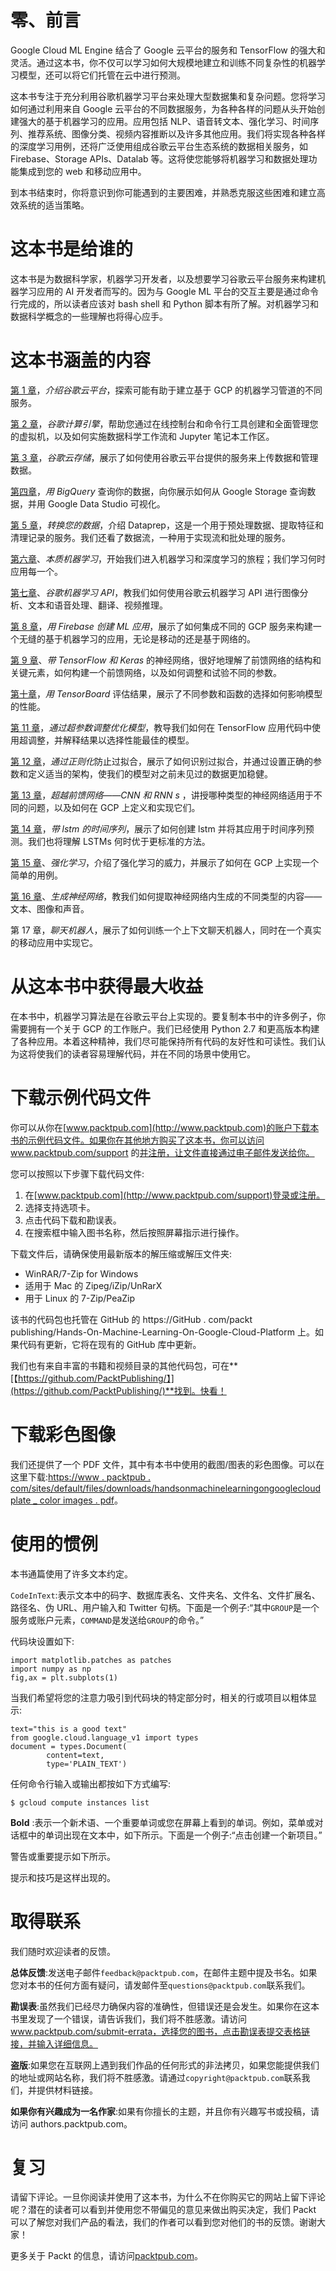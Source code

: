 

# 零、前言

Google Cloud ML Engine 结合了 Google 云平台的服务和 TensorFlow 的强大和灵活。通过这本书，你不仅可以学习如何大规模地建立和训练不同复杂性的机器学习模型，还可以将它们托管在云中进行预测。

这本书专注于充分利用谷歌机器学习平台来处理大型数据集和复杂问题。您将学习如何通过利用来自 Google 云平台的不同数据服务，为各种各样的问题从头开始创建强大的基于机器学习的应用。应用包括 NLP、语音转文本、强化学习、时间序列、推荐系统、图像分类、视频内容推断以及许多其他应用。我们将实现各种各样的深度学习用例，还将广泛使用组成谷歌云平台生态系统的数据相关服务，如 Firebase、Storage APIs、Datalab 等。这将使您能够将机器学习和数据处理功能集成到您的 web 和移动应用中。

到本书结束时，你将意识到你可能遇到的主要困难，并熟悉克服这些困难和建立高效系统的适当策略。



# 这本书是给谁的

这本书是为数据科学家，机器学习开发者，以及想要学习谷歌云平台服务来构建机器学习应用的 AI 开发者而写的。因为与 Google ML 平台的交互主要是通过命令行完成的，所以读者应该对 bash shell 和 Python 脚本有所了解。对机器学习和数据科学概念的一些理解也将得心应手。



# 这本书涵盖的内容

[第 1 章](080810c6-9b0e-4d19-9b96-b7ad434703ab.xhtml)，*介绍谷歌云平台*，探索可能有助于建立基于 GCP 的机器学习管道的不同服务。

[第 2 章](e8aad7d2-2778-4aab-a227-aa0b1bcd1023.xhtml)，*谷歌计算引擎*，帮助您通过在线控制台和命令行工具创建和全面管理您的虚拟机，以及如何实施数据科学工作流和 Jupyter 笔记本工作区。

[第 3 章](3cd07896-6c7d-445f-b2b8-5ac4806b0ea4.xhtml)，*谷歌云存储*，展示了如何使用谷歌云平台提供的服务来上传数据和管理数据。

[第四章](862553c5-4bb7-4a5c-b7bd-03f0eb8d413e.xhtml)，*用 BigQuery* 查询你的数据，向你展示如何从 Google Storage 查询数据，并用 Google Data Studio 可视化。

[第 5 章](0ac1eacf-3e00-4944-b261-0f403e63f0d5.xhtml)，*转换您的数据*，介绍 Dataprep，这是一个用于预处理数据、提取特征和清理记录的服务。我们还看了数据流，一种用于实现流和批处理的服务。

[第六章](d5573a5a-a586-44de-b1d0-1bdc51062506.xhtml)、*本质机器学习*，开始我们进入机器学习和深度学习的旅程；我们学习何时应用每一个。

[第七章](9ce37beb-fec7-4f6f-b058-522fca4ede3b.xhtml)、*谷歌机器学习 API*，教我们如何使用谷歌云机器学习 API 进行图像分析、文本和语音处理、翻译、视频推理。

[第 8 章](7212765a-947e-4bff-b856-9cc49fa1885f.xhtml)，*用 Firebase 创建 ML 应用*，展示了如何集成不同的 GCP 服务来构建一个无缝的基于机器学习的应用，无论是移动的还是基于网络的。

[第 9 章](a1088ef1-19b7-49ce-9b02-0a0516f76010.xhtml)、*带 TensorFlow 和 Keras* 的神经网络，很好地理解了前馈网络的结构和关键元素，如何构建一个前馈网络，以及如何调整和试验不同的参数。

[第十章](2d78b3db-9175-4c57-ba39-f27a23536223.xhtml)，*用 TensorBoard* 评估结果，展示了不同参数和函数的选择如何影响模型的性能。

[第 11 章](887ab76c-4889-4939-9ed4-500ff7b13933.xhtml)，*通过超参数调整优化模型*，教导我们如何在 TensorFlow 应用代码中使用超调整，并解释结果以选择性能最佳的模型。

[第 12 章](4f8fdc63-060d-4eb6-b152-7f0502ac83a3.xhtml)，*通过正则化*防止过拟合，展示了如何识别过拟合，并通过设置正确的参数和定义适当的架构，使我们的模型对之前未见过的数据更加稳健。

[第 13 章](0fa9cfb2-9e84-4f95-b287-c28f1805cc97.xhtml)，*超越前馈网络——CNN 和 RNN* *s* ，讲授哪种类型的神经网络适用于不同的问题，以及如何在 GCP 上定义和实现它们。

[第 14 章](c8d5ef2e-b7e5-4de0-a153-c1d0881da8dc.xhtml)，*带 lstm 的时间序列*，展示了如何创建 lstm 并将其应用于时间序列预测。我们也将理解 LSTMs 何时优于更标准的方法。

[第 15 章](901df481-63c8-41d3-923b-63211aa88dc6.xhtml)、*强化学习*，介绍了强化学习的威力，并展示了如何在 GCP 上实现一个简单的用例。

[第 16 章](7933fee3-55bc-4028-932b-da466551ec32.xhtml)、*生成神经网络*，教我们如何提取神经网络内生成的不同类型的内容——文本、图像和声音。

第 17 章，*聊天机器人*，展示了如何训练一个上下文聊天机器人，同时在一个真实的移动应用中实现它。



# 从这本书中获得最大收益

在本书中，机器学习算法是在谷歌云平台上实现的。要复制本书中的许多例子，你需要拥有一个关于 GCP 的工作账户。我们已经使用 Python 2.7 和更高版本构建了各种应用。本着这种精神，我们尽可能保持所有代码的友好性和可读性。我们认为这将使我们的读者容易理解代码，并在不同的场景中使用它。



# 下载示例代码文件

你可以从你在[www.packtpub.com](http://www.packtpub.com)的账户下载本书的示例代码文件。如果你在其他地方购买了这本书，你可以访问 www.packtpub.com/support 的[并注册，让文件直接通过电子邮件发送给你。](http://www.packtpub.com/support)

您可以按照以下步骤下载代码文件:

1.  在[www.packtpub.com](http://www.packtpub.com/support)登录或注册。
2.  选择支持选项卡。
3.  点击代码下载和勘误表。
4.  在搜索框中输入图书名称，然后按照屏幕指示进行操作。

下载文件后，请确保使用最新版本的解压缩或解压文件夹:

*   WinRAR/7-Zip for Windows
*   适用于 Mac 的 Zipeg/iZip/UnRarX
*   用于 Linux 的 7-Zip/PeaZip

该书的代码包也托管在 GitHub 的 https://GitHub . com/packt publishing/Hands-On-Machine-Learning-On-Google-Cloud-Platform 上。如果代码有更新，它将在现有的 GitHub 库中更新。

我们也有来自丰富的书籍和视频目录的其他代码包，可在**[【https://github.com/PacktPublishing/】](https://github.com/PacktPublishing/)**找到。快看！



# 下载彩色图像

我们还提供了一个 PDF 文件，其中有本书中使用的截图/图表的彩色图像。可以在这里下载:[https://www . packtpub . com/sites/default/files/downloads/handsonmachinelearningongooglecloudplate _ color images . pdf](https://www.packtpub.com/sites/default/files/downloads/HandsOnMachineLearningonGoogleCloudPlatform_ColorImages.pdf)。



# 使用的惯例

本书通篇使用了许多文本约定。

`CodeInText`:表示文本中的码字、数据库表名、文件夹名、文件名、文件扩展名、路径名、伪 URL、用户输入和 Twitter 句柄。下面是一个例子:“其中`GROUP`是一个服务或账户元素，`COMMAND`是发送给`GROUP`的命令。”

代码块设置如下:

```
import matplotlib.patches as patches
import numpy as np
fig,ax = plt.subplots(1)
```

当我们希望将您的注意力吸引到代码块的特定部分时，相关的行或项目以粗体显示:

```
text="this is a good text"
from google.cloud.language_v1 import types
document = types.Document(
        content=text,
        type='PLAIN_TEXT')
```

任何命令行输入或输出都按如下方式编写:

```
$ gcloud compute instances list
```

**Bold** :表示一个新术语、一个重要单词或您在屏幕上看到的单词。例如，菜单或对话框中的单词出现在文本中，如下所示。下面是一个例子:“点击创建一个新项目。”

警告或重要提示如下所示。

提示和技巧是这样出现的。



# 取得联系

我们随时欢迎读者的反馈。

**总体反馈**:发送电子邮件`feedback@packtpub.com`，在邮件主题中提及书名。如果您对本书的任何方面有疑问，请发邮件至`questions@packtpub.com`联系我们。

**勘误表**:虽然我们已经尽力确保内容的准确性，但错误还是会发生。如果你在这本书里发现了一个错误，请告诉我们，我们将不胜感激。请访问 www.packtpub.com/submit-errata，选择您的图书，点击勘误表提交表格链接，并输入详细信息。

**盗版**:如果您在互联网上遇到我们作品的任何形式的非法拷贝，如果您能提供我们的地址或网站名称，我们将不胜感激。请通过`copyright@packtpub.com`联系我们，并提供材料链接。

**如果你有兴趣成为一名作家**:如果有你擅长的主题，并且你有兴趣写书或投稿，请访问 authors.packtpub.com。



# 复习

请留下评论。一旦你阅读并使用了这本书，为什么不在你购买它的网站上留下评论呢？潜在的读者可以看到并使用您不带偏见的意见来做出购买决定，我们 Packt 可以了解您对我们产品的看法，我们的作者可以看到您对他们的书的反馈。谢谢大家！

更多关于 Packt 的信息，请访问[packtpub.com](https://www.packtpub.com/)。